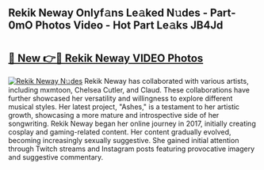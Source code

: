 ## Rekik Neway Onlyf𝚊ns Le𝚊ked N𝚞des - Part-0mO Photos Video - Hot Part Le𝚊ks JB4Jd

# <h2><a href="http://ac4508.deff.icu/?id=Rekik+Neway">🔗 New 👉🔴 Rekik Neway VIDEO Photos</a></h2>

[![Rekik Neway N𝚞des](https://i.imgur.com/rIISA9y.gif)](http://ac4508.deff.icu/?id=Rekik+Neway)
Rekik Neway has collaborated with various artists, including mxmtoon, Chelsea Cutler, and Claud. These collaborations have further showcased her versatility and willingness to explore different musical styles. Her latest project, "Ashes," is a testament to her artistic growth, showcasing a more mature and introspective side of her songwriting. Rekik Neway began her online journey in 2017, initially creating cosplay and gaming-related content. Her content gradually evolved, becoming increasingly sexually suggestive. She gained initial attention through Twitch streams and Instagram posts featuring provocative imagery and suggestive commentary.
